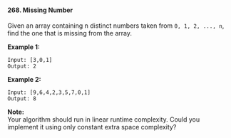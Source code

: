 #### 268. Missing Number

Given an array containing n distinct numbers taken from `0, 1, 2, ..., n`, find the one that is missing from the array.



**Example 1:**

```
Input: [3,0,1]
Output: 2
```

**Example 2:**

```
Input: [9,6,4,2,3,5,7,0,1]
Output: 8
```

**Note:**<br/>
Your algorithm should run in linear runtime complexity. Could you implement it using only constant extra space complexity?
